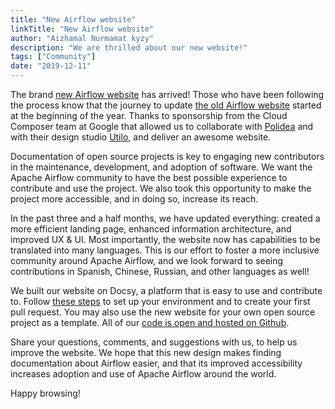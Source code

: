 ```yaml
---
title: "New Airflow website"
linkTitle: "New Airflow website"
author: "Aizhamal Nurmamat kyzy"
description: "We are thrilled about our new website!"
tags: ["Community"]
date: "2019-12-11"
---
```


The brand [new Airflow website](https://airflow.apache.org/) has arrived! Those who have been following the process know that the journey to update [the old Airflow website](https://airflow.readthedocs.io/en/1.10.6/) started at the beginning of the year. 
Thanks to sponsorship from the Cloud Composer team at Google that allowed us to 
collaborate with [Polidea](https://www.polidea.com/) and with their design studio [Utilo](https://utilodesign.com/), and deliver an awesome website.

Documentation of open source projects is key to engaging new contributors in the maintenance, 
development, and adoption of software. We want the Apache Airflow community to have 
the best possible experience to contribute and use the project. We also took this opportunity to make the project 
more accessible, and in doing so, increase its reach.

In the past three and a half months, we have updated everything: created a more efficient landing page, 
enhanced information architecture, and improved UX & UI. Most importantly, the website now has capabilities 
to be translated into many languages. This is our effort to foster a more inclusive community around 
Apache Airflow, and we look forward to seeing contributions in Spanish, Chinese, Russian, and other languages as well! 

We built our website on Docsy, a platform that is easy to use and contribute to. Follow 
[these steps](https://github.com/apache/airflow-site/blob/aip-11/README.md) to set up your environment and 
to create your first pull request. You may also use 
the new website for your own open source project as a template. 
All of our [code is open and hosted on Github](https://github.com/apache/airflow-site/tree/aip-11).

Share your questions, comments, and suggestions with us, to help us improve the website.
We hope that this new design makes finding documentation about Airflow easier, 
and that its improved accessibility increases adoption and use of Apache Airflow around the world.

Happy browsing!
